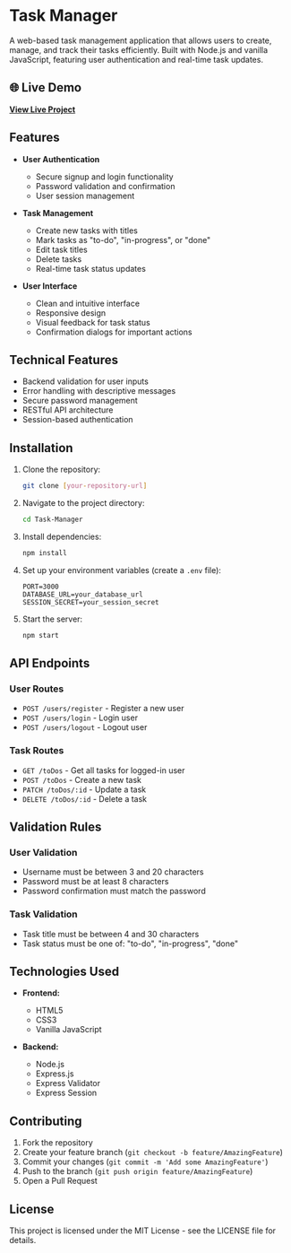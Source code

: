 # Task Manager

A web-based task management application that allows users to create, manage, and track their tasks efficiently. Built with Node.js and vanilla JavaScript, featuring user authentication and real-time task updates.

## 🌐 Live Demo

**[View Live Project](https://task-manager.me/)**

## Features

- **User Authentication**
  - Secure signup and login functionality
  - Password validation and confirmation
  - User session management

- **Task Management**
  - Create new tasks with titles
  - Mark tasks as "to-do", "in-progress", or "done"
  - Edit task titles
  - Delete tasks
  - Real-time task status updates

- **User Interface**
  - Clean and intuitive interface
  - Responsive design
  - Visual feedback for task status
  - Confirmation dialogs for important actions

## Technical Features

- Backend validation for user inputs
- Error handling with descriptive messages
- Secure password management
- RESTful API architecture
- Session-based authentication

## Installation

1. Clone the repository:
   ```bash
   git clone [your-repository-url]
   ```

2. Navigate to the project directory:
   ```bash
   cd Task-Manager
   ```

3. Install dependencies:
   ```bash
   npm install
   ```

4. Set up your environment variables (create a `.env` file):
   ```
   PORT=3000
   DATABASE_URL=your_database_url
   SESSION_SECRET=your_session_secret
   ```

5. Start the server:
   ```bash
   npm start
   ```

## API Endpoints

### User Routes
- `POST /users/register` - Register a new user
- `POST /users/login` - Login user
- `POST /users/logout` - Logout user

### Task Routes
- `GET /toDos` - Get all tasks for logged-in user
- `POST /toDos` - Create a new task
- `PATCH /toDos/:id` - Update a task
- `DELETE /toDos/:id` - Delete a task

## Validation Rules

### User Validation
- Username must be between 3 and 20 characters
- Password must be at least 8 characters
- Password confirmation must match the password

### Task Validation
- Task title must be between 4 and 30 characters
- Task status must be one of: "to-do", "in-progress", "done"

## Technologies Used

- **Frontend:**
  - HTML5
  - CSS3
  - Vanilla JavaScript

- **Backend:**
  - Node.js
  - Express.js
  - Express Validator
  - Express Session

## Contributing

1. Fork the repository
2. Create your feature branch (`git checkout -b feature/AmazingFeature`)
3. Commit your changes (`git commit -m 'Add some AmazingFeature'`)
4. Push to the branch (`git push origin feature/AmazingFeature`)
5. Open a Pull Request

## License

This project is licensed under the MIT License - see the LICENSE file for details.
